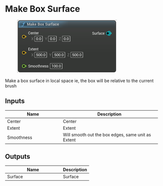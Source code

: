 # Make Box Surface

<div align="left" data-full-width="false"><figure><img src="../../../api/Surface/Make_Box_Surface.png" alt=""><figcaption></figcaption></figure></div>

Make a box surface in local space ie, the box will be relative to the current brush

## Inputs

<table><thead><tr><th width="170">Name</th><th>Description</th></tr></thead><tbody><tr><td>Center</td><td>Center</td></tr><tr><td>Extent</td><td>Extent</td></tr><tr><td>Smoothness</td><td>Will smooth out the box edges, same unit as Extent</td></tr></tbody></table>

## Outputs

<table><thead><tr><th width="170">Name</th><th>Description</th></tr></thead><tbody><tr><td>Surface</td><td>Surface</td></tr></tbody></table>

